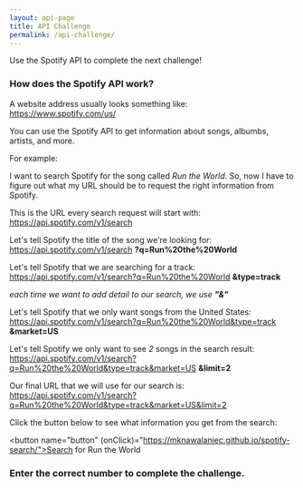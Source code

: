 ```yaml
---
layout: api-page
title: API Challenge
permalink: /api-challenge/
---
```


Use the Spotify API to complete the next challenge!

### How does the Spotify API work?
A website address usually looks something like: 
https://www.spotify.com/us/

You can use the Spotify API to get information about songs, albumbs, artists, and more. 

For example:

I want to search Spotify for the song called *Run the World*. So, now I have to figure out what my URL should be to request the right information from Spotify. 

This is the URL every search request will start with:
https://api.spotify.com/v1/search

Let's tell Spotify the title of the song we're looking for:
https://api.spotify.com/v1/search **?q=Run%20the%20World**

Let's tell Spotify that we are searching for a track:
https://api.spotify.com/v1/search?q=Run%20the%20World **&type=track**

*each time we want to add detail to our search, we use **"&"***

Let's tell Spotify that we only want songs from the United States:
https://api.spotify.com/v1/search?q=Run%20the%20World&type=track **&market=US**

Let's tell Spotify we only want to see *2* songs in the search result:
https://api.spotify.com/v1/search?q=Run%20the%20World&type=track&market=US **&limit=2**

Our final URL that we will use for our search is:
https://api.spotify.com/v1/search?q=Run%20the%20World&type=track&market=US&limit=2

Click the button below to see what information you get from the search:

<button name="button" (onClick)="https://mknawalaniec.github.io/spotify-search/">Search for Run the World</button>



### Enter the correct number to complete the challenge.
